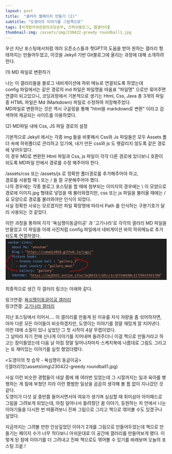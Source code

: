 ```yaml
---
layout: post
title:  "갤러리 웹페이지 만들기 (2)"
subtitle: "도영이의 이야기를 그림책으로"
tags: [비개발자워킹맘의코딩공부, 깃허브블로그, 웹갤러리]
thumbnail-img: /assets/img/230422-greedy roundball1.jpg
---
```


우선 지난 포스팅에서처럼 여러 오픈소스들과 챗GPT의 도움을 받아 원하는 갤러리 형태까지는 만들어두었고, 
이것을 Jekyll 기반 Git블로그에 올리는 과정에 대해 소개하려 한다. <br>

(1) MD 파일로 변환하기 

나는 이 갤러리들을 블로그 네비게이션에 하위 메뉴로 연결되도록 하였는데 <br>
config 파일에서는 같은 경로의 md 파일은 파일명을 따옴표 "파일명" 으로만 묶어주면 연결이 되고있으니, 
코딩과정에서 기본적으로 생기는 Html, Css, Java  총 3개의 파일 중 HTML 파일은 Md (Markdown) 파일로 수정하여 저장해주었다. <br>
MD파일로 변환하는 것은 역시 구글링을 통해 "html을 markdown로 변환" 이라고 검색하여 제공되는 사이트를 이용하였다.<br>

(2) MD파일 내에 Css, JS 파일 경로의 설정 

기본적으로 Jekyll 에서는 각종 img 들을 비롯해서 Css와 Js 파일들은 모두 Assets 폴더 속에 하위폴더로 관리하고 있기에,
내가 만든 css와 js 도 헷갈리지 않도록 같은 경로에 넣어두었다. <br>
이 경우 MD로 변환한 Html 파일과 Css, js 파일이 각각 다른 경로에 있다보니 호환이 되도록 MD파일 안에서 경로를 수정 해주어야 한다. <br>

 /assets/css 또는 /assets/js 로 정확한 폴더경로를 추가해주어야 하고, <br>
경로를 사용할 때 \ 또는 / 을 잘 구분해주어야 했다. <br>
나의 경우에는 각종 블로그 포스팅을 할 때에 첨부되는 이미지의 경우에는 \ 이 모양으로 경로에 이미지.jpg 형태로 넣었을 때 불러와졌지만,
css 또는 js 파일을 불러올 때에는 / 요 모양으로 경로를 불러와야만 인식이 되었다. <br>
사실 정확한 사유는 모르겠지만 파일 확장명에 따라서 Path 를 인식하는 구분기호가 달리 사용되는 것 같았다. <br>



이런 과정을 통하여 각각 '욕심쟁이동글이공' 과 '고기나라'로 각각의 갤러리 MD 파일을 만들었고
이 파일을 아래 사진처럼 config 파일에서 네비게이션 바의 하위메뉴로 추가되도록 연결하였다. 
![config](\assets\img\230422_config.JPG) 


최종적으로 생긴 각 갤러리 링크는 아래와 같다. 

링크연결: [욕심쟁이동글이공 갤러리](https://somady2018.github.io/gallery_2/) <br>
링크연결: [고기나라 갤러리](https://somady2018.github.io/gallery_meat/)<br>


지난 포스팅에서 이어서.... 이 갤러리를 만들게 된 이유를 자식 자랑을 좀 섞어하자면, <br>
아마 다른 모든 아이들이 비슷하겠지만, 도영이는 이야기를 정말 재밌게 잘 지어낸다. <br>
이런 데에 소질이 있나 싶었던 그 첫 시작이 4살 무렵이었다. <br>
그 날따라 자기 전에 신나게 이야기를 지어내며 들려주더니 이걸 책으로 만들거라고 하고는 잠이들었는데
다음 날 아침 정말 일어나자마자 스케치북에 나름대로 그림도 그리고는 또 재미있는 이야기를 실컷 했었더랬다.<br>

<도영이의 첫 습작 - 욕심쟁이 동글이공><br>
![갤러리1](\assets\img\230422-greedy roundball1.jpg)  <br>


사실 이런 비슷한 경험들이 네살 쯤에 꽤 여러번 있었는데
그 시절까지는 일과 육아를 병행하는 게 힘에 부쳤던 지라
이런 평범한 일상을 곰곰히 생각해 볼 틈 없이 지나갔던 것 같다. <br>
도영이가 다섯 살 중반쯤 들어서면서야 여유가 생기며 심심할 때 취미삼아 아이패드로 그림을 그려보게 되었는데,
아침 일어나서 들려줬던 꿈 이야기, 등원하는 차 안에서 나눈 이야기들을 다시한 번 떠올려보니
진짜 그림으로 그리고 책으로 엮어볼 수도 있겠구나 싶었다. <br>

지금까지는 그려볼 만한 인상깊었던 이야기 2개를 그림으로 만들어두었는데
책으로 만들기는 페이지 수가 너무 적다보니 아쉬운대로 이 공간에 갤러리를 만들어보게 됐다. 
이렇게 된 참에 이야기를 더 그려내고 진짜 책으로도 엮어볼 수 있기를 바래보며 오늘의 포스팅 끄읕.!  <br>


